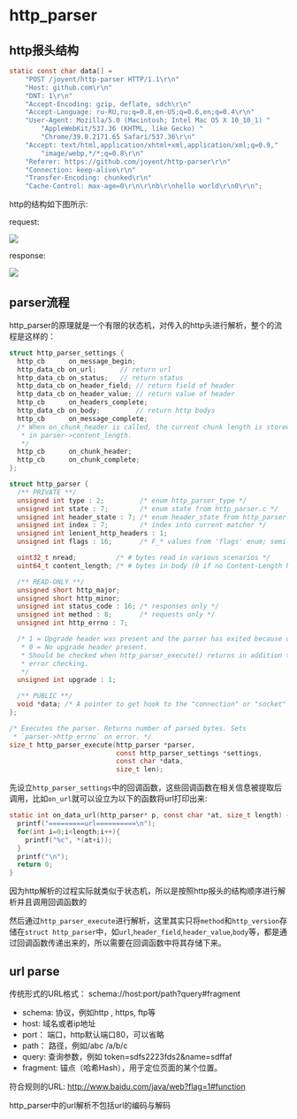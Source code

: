 # http_parser

## http报头结构

```c
static const char data[] =
    "POST /joyent/http-parser HTTP/1.1\r\n"
    "Host: github.com\r\n"
    "DNT: 1\r\n"
    "Accept-Encoding: gzip, deflate, sdch\r\n"
    "Accept-Language: ru-RU,ru;q=0.8,en-US;q=0.6,en;q=0.4\r\n"
    "User-Agent: Mozilla/5.0 (Macintosh; Intel Mac OS X 10_10_1) "
        "AppleWebKit/537.36 (KHTML, like Gecko) "
        "Chrome/39.0.2171.65 Safari/537.36\r\n"
    "Accept: text/html,application/xhtml+xml,application/xml;q=0.9,"
        "image/webp,*/*;q=0.8\r\n"
    "Referer: https://github.com/joyent/http-parser\r\n"
    "Connection: keep-alive\r\n"
    "Transfer-Encoding: chunked\r\n"
    "Cache-Control: max-age=0\r\n\r\nb\r\nhello world\r\n0\r\n";
```

http的结构如下图所示:

request:

![](https://images2017.cnblogs.com/blog/1090126/201711/1090126-20171115074856609-255880765.png)

response:

![](https://images2017.cnblogs.com/blog/1090126/201711/1090126-20171115074903718-2136115327.png)

## parser流程

http_parser的原理就是一个有限的状态机，对传入的http头进行解析，整个的流程是这样的：

```c
struct http_parser_settings {
  http_cb      on_message_begin;
  http_data_cb on_url;      // return url
  http_data_cb on_status;   // return status
  http_data_cb on_header_field; // return field of header
  http_data_cb on_header_value; // return value of header
  http_cb      on_headers_complete;
  http_data_cb on_body;         // return http bodys
  http_cb      on_message_complete;
  /* When on_chunk_header is called, the current chunk length is stored
   * in parser->content_length.
   */
  http_cb      on_chunk_header;
  http_cb      on_chunk_complete;
};

struct http_parser {
  /** PRIVATE **/
  unsigned int type : 2;         /* enum http_parser_type */
  unsigned int state : 7;        /* enum state from http_parser.c */
  unsigned int header_state : 7; /* enum header_state from http_parser.c */
  unsigned int index : 7;        /* index into current matcher */
  unsigned int lenient_http_headers : 1;
  unsigned int flags : 16;       /* F_* values from 'flags' enum; semi-public */

  uint32_t nread;          /* # bytes read in various scenarios */
  uint64_t content_length; /* # bytes in body (0 if no Content-Length header) */

  /** READ-ONLY **/
  unsigned short http_major;
  unsigned short http_minor;
  unsigned int status_code : 16; /* responses only */
  unsigned int method : 8;       /* requests only */
  unsigned int http_errno : 7;

  /* 1 = Upgrade header was present and the parser has exited because of that.
   * 0 = No upgrade header present.
   * Should be checked when http_parser_execute() returns in addition to
   * error checking.
   */
  unsigned int upgrade : 1;

  /** PUBLIC **/
  void *data; /* A pointer to get hook to the "connection" or "socket" object */
};

/* Executes the parser. Returns number of parsed bytes. Sets
 * `parser->http_errno` on error. */
size_t http_parser_execute(http_parser *parser,
                           const http_parser_settings *settings,
                           const char *data,
                           size_t len);
```

先设立`http_parser_settings`中的回调函数，这些回调函数在相关信息被提取后调用，比如`on_url`就可以设立为以下的函数将url打印出来:

```c
static int on_data_url(http_parser* p, const char *at, size_t length) {
  printf("=========url==========\n");
  for(int i=0;i<length;i++){
    printf("%c", *(at+i));
  }
  printf("\n");
  return 0;
}
```

因为http解析的过程实际就类似于状态机，所以是按照http报头的结构顺序进行解析并且调用回调函数的

然后通过`http_parser_execute`进行解析，这里其实只将`method`和`http_version`存储在`struct http_parser`中，如`url`,`header_field`,`header_value`,`body`等，都是通过回调函数传递出来的，所以需要在回调函数中将其存储下来。

## url parse

传统形式的URL格式： schema://host:port/path?query#fragment

- schema: 协议，例如http , https,  ftp等
- host: 域名或者ip地址
- port： 端口，http默认端口80，可以省略
- path： 路径，例如/abc /a/b/c
- query: 查询参数，例如 token=sdfs2223fds2&name=sdffaf
- fragment: 锚点（哈希Hash），用于定位页面的某个位置。

符合规则的URL: http://www.baidu.com/java/web?flag=1#function

http_parser中的url解析不包括url的编码与解码